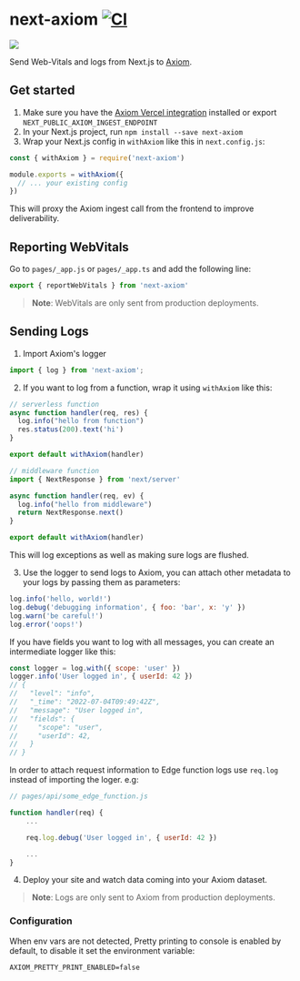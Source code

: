 # next-axiom [![CI](https://github.com/axiomhq/next-axiom/actions/workflows/ci.yml/badge.svg)](https://github.com/axiomhq/next-axiom/actions/workflows/ci.yml)

![](./web-vitals-dashboard.png)

Send Web-Vitals and logs from Next.js to [Axiom](https://axiom.co).

## Get started

1. Make sure you have the [Axiom Vercel integration](https://www.axiom.co/vercel) installed or export `NEXT_PUBLIC_AXIOM_INGEST_ENDPOINT`
2. In your Next.js project, run `npm install --save next-axiom`
3. Wrap your Next.js config in `withAxiom` like this in `next.config.js`:

```js
const { withAxiom } = require('next-axiom')

module.exports = withAxiom({
  // ... your existing config
})
```

This will proxy the Axiom ingest call from the frontend to improve deliverability.

## Reporting WebVitals

Go to `pages/_app.js` or `pages/_app.ts` and add the following line:
```js
export { reportWebVitals } from 'next-axiom'
```

> **Note**: WebVitals are only sent from production deployments.

## Sending Logs

1. Import Axiom's logger
```js
import { log } from 'next-axiom';
```
2. If you want to log from a function, wrap it using `withAxiom` like this:
```js
// serverless function
async function handler(req, res) {
  log.info("hello from function")
  res.status(200).text('hi')
}

export default withAxiom(handler)
```
```js
// middleware function
import { NextResponse } from 'next/server'

async function handler(req, ev) {
  log.info("hello from middleware")
  return NextResponse.next()
}

export default withAxiom(handler)
```

This will log exceptions as well as making sure logs are flushed.

3. Use the logger to send logs to Axiom, you can attach other metadata to your 
logs by passing them as parameters:

```js
log.info('hello, world!')
log.debug('debugging information', { foo: 'bar', x: 'y' })
log.warn('be careful!')
log.error('oops!')
```

If you have fields you want to log with all messages, you can create an 
intermediate logger like this:
```js
const logger = log.with({ scope: 'user' })
logger.info('User logged in', { userId: 42 })
// { 
//   "level": "info", 
//   "_time": "2022-07-04T09:49:42Z", 
//   "message": "User logged in", 
//   "fields": {
//     "scope": "user",
//     "userId": 42,
//   }
// }
```

In order to attach request information to Edge function logs use `req.log`
instead of importing the loger. e.g:

```js
// pages/api/some_edge_function.js

function handler(req) {
    ...

    req.log.debug('User logged in', { userId: 42 })

    ...
}
```

4. Deploy your site and watch data coming into your Axiom dataset.

> **Note**: Logs are only sent to Axiom from production deployments.

### Configuration

When env vars are not detected, Pretty printing to console is enabled by 
default, to disable it set the environment variable:
```
AXIOM_PRETTY_PRINT_ENABLED=false
```
